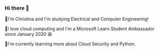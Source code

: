 ### Hi there 👋

🔸I'm Christina and I'm studying Electrical and Computer Engineering!

🔹I love cloud computing and I'm a Microsoft Learn Student Ambassador since January 2020 😄

🔸I'm currently learning more about Cloud Security and Python.


<!--
**ChristinaPa/ChristinaPa** is a ✨ _special_ ✨ repository because its `README.md` (this file) appears on your GitHub profile.

Here are some ideas to get you started:

- 🔭 I’m currently working on ...
- 🌱 I’m currently learning ...
- 👯 I’m looking to collaborate on ...
- 🤔 I’m looking for help with ...
- 💬 Ask me about ...
- 📫 How to reach me: ...
- 😄 Pronouns: ...
- ⚡ Fun fact: ...
-->

